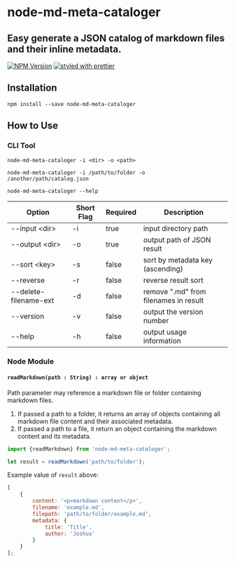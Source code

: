 # node-md-meta-cataloger

## Easy generate a JSON catalog of markdown files and their inline metadata.

[![NPM Version](https://img.shields.io/npm/v/node-md-meta-cataloger.svg?style=flat)](https://www.npmjs.com/package/node-md-meta-cataloger)
[![styled with prettier](https://img.shields.io/badge/styled_with-prettier-ff69b4.svg)](https://github.com/prettier/prettier)

## Installation

`npm install --save node-md-meta-cataloger`

## How to Use

### CLI Tool

`node-md-meta-cataloger -i <dir> -o <path>`

`node-md-meta-cataloger -i /path/to/folder -o /another/path/catalog.json`

`node-md-meta-cataloger --help`

| Option                | Short Flag | Required | Description                           |
| --------------------- | ---------- | -------- | ------------------------------------- |
| --input \<dir\>       | -i         | true     | input directory path                  |
| --output \<dir\>      | -o         | true     | output path of JSON result            |
| --sort \<key\>        | -s         | false    | sort by metadata key (ascending)      |
| --reverse             | -r         | false    | reverse result sort                   |
| --delete-filename-ext | -d         | false    | remove ".md" from filenames in result |
| --version             | -v         | false    | output the version number             |
| --help                | -h         | false    | output usage information              |

### Node Module

#### `readMarkdown(path : String) : array or object`

Path parameter may reference a markdown file or folder containing markdown files.

1. If passed a path to a folder, it returns an array of objects containing all markdown file content and their associated metadata.
2. If passed a path to a file, it return an object containing the markdown content and its metadata.

```js
import {readMarkdown} from 'node-md-meta-cataloger';

let result = readMarkdown('path/to/folder');
```

Example value of `result` above:

```js
[
    {
        content: '<p>markdown content</p>',
        filename: 'example.md',
        filepath: 'path/to/folder/example.md',
        metadata: {
            title: 'Title',
            author: 'Joshua'
        }
    }
];
```
